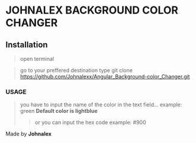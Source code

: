 # JOHNALEX BACKGROUND COLOR CHANGER

## Installation
>   open terminal

> go to your preffered destination
    type git clone https://github.com/Johnalexx/Angular_Background-color_Changer.git

### USAGE
> you have to input the name of the color in the text field...
    example: green
**Default color is lightblue**
>> or you can input the hex code
    example: #900

Made by **Johnalex**
